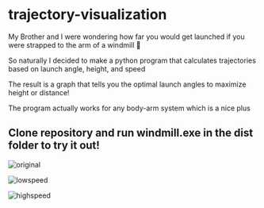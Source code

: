 # trajectory-visualization

My Brother and I were wondering how far you would get launched if you were strapped to the arm of a windmill 🙂

So naturally I decided to make a python program that calculates trajectories based on launch angle, height, and speed 

The result is a graph that tells you the optimal launch angles to maximize height or distance!

The program actually works for any body-arm system which is a nice plus

Clone repository and run windmill.exe in the dist folder to try it out!
----------------------------------------------------------------------------------------------------------------
![original](https://user-images.githubusercontent.com/88149251/128522864-97f7ed21-75ea-4334-b7c9-64d07b43d21b.png)

![lowspeed](https://user-images.githubusercontent.com/88149251/128522874-7dfb81cb-bf30-4dd7-a9cf-fcbcdec8c6c7.png)

![highspeed](https://user-images.githubusercontent.com/88149251/128522885-949369ae-75f7-4f11-83e6-e50e717ba633.png)
